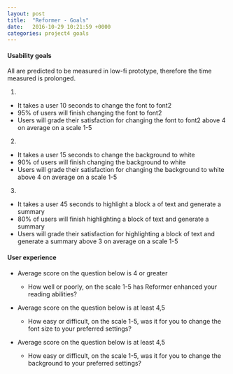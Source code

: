 ```yaml
---
layout: post
title:  "Reformer - Goals"
date:   2016-10-29 10:21:59 +0000
categories: project4 goals
---
```


#### Usability goals

All are predicted to be measured in low-fi prototype, therefore the time
measured is prolonged.


1.

* It takes a user 10 seconds to change the font to font2
* 95% of users will finish changing the font to font2
* Users will grade their satisfaction for changing the font to font2 above 4 on average on a scale 1-5

2.

* It takes a user 15 seconds to change the background to white
* 90% of users will finish changing the background to white
* Users will grade their satisfaction for changing the background to white above 4 on average on a scale 1-5

3.

* It takes a user 45 seconds to highlight a block a of text and generate a summary
* 80% of users will finish highlighting a block of text and generate a summary
* Users will grade their satisfaction for highlighting a block of text and generate a summary above 3 on average on a scale 1-5
    
#### User experience

* Average score on the question below is 4 or greater

    * How well or poorly, on the scale 1-5 has Reformer enhanced your reading abilities?

* Average score on the question below is at least 4,5

    * How easy or difficult, on the scale 1-5, was it for you to change the font size to your preferred settings?

* Average score on the question below is at least 4,5

    * How easy or difficult, on the scale 1-5, was it for you to change the background to your preferred settings?

